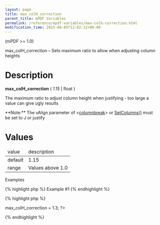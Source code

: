 ```yaml
---
layout: page
title: max_colH_correction
parent_title: mPDF Variables
permalink: /reference/mpdf-variables/max-colh-correction.html
modification_time: 2015-08-05T12:02:12+00:00
---
```


(mPDF &gt;= 1.0)

max_colH_correction – Sets maximum ratio to allow when adjusting column heights

# Description

**max_colH_correction** ( *1.15* | float )

The maximum ratio to adjust column height when justifying - too large a value can give ugly results

<div class="alert alert-info" role="alert">**Note:** The <span class="parameter">vAlign</span> parameter of &lt;<a href="{{ "/reference/html-control-tags/columnbreak.html" | prepend: site.baseurl }}">columnbreak</a>&gt; or <a href="{{ "/reference/mpdf-functions/setcolumns.html" | prepend: site.baseurl }}">SetColumns()</a> must be set to J or justify</div>

# Values

<table class="table"> <thead>
<tr>
<td>value</td>
<td>description</td>
</tr>
</thead> <tbody>
<tr>
<td>default

</td>
<td>1.15

</td>
</tr>
<tr>
<td>range</td>
<td>Values above 1.0

</td>
</tr>
</tbody> </table>

Examples

{% highlight php %}
Example #1
{% endhighlight %}

{% highlight php %}
<?php

$mpdf = new mPDF();

$mpdf->max_colH_correction = 1.3;

?>
{% endhighlight %}

